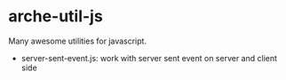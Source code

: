 # arche-util-js
Many awesome utilities for javascript.

* server-sent-event.js: work with server sent event on server and client side
